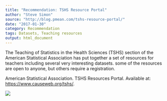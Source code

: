 ```yaml
---
title: "Recommendation: TSHS Resource Portal"
author: "Steve Simon"
source: "http://blog.pmean.com/tshs-resource-portal/"
date: "2017-01-30"
category: Recommendation
tags: Datasets, Teaching resources
output: html_document
---
```


The Teaching of Statistics in the Health Sciences (TSHS) section of the
American Statistical Association has put together a set of resources for
teachers including several very interesting datasets. some of the
resources are open to anyone, but others require a
registration.

<!---More--->

American Statistical Association. TSHS Resources Portal. Available at:
<https://www.causeweb.org/tshs/>.

![](../../web/images/tshs-resource-portal01.png)





